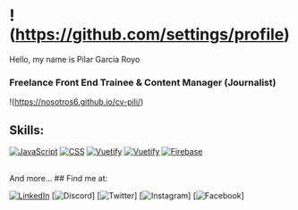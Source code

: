 # !(https://github.com/settings/profile) 
Hello, my name is Pilar García Royo
### Freelance Front End Trainee & Content Manager (Journalist)
!(https://nosotros6.github.io/cv-pili/)

## Skills:
[![JavaScript](https://img.shields.io/badge/JavaScript-F7DF1E?style=for-the-badge&logo=javascript&logoColor=white&labelColor=101010)]()
[![CSS](https://img.shields.io/badge/CSS-999999?style=for-the-badge&logo=css3&logoColor=white&labelColor=101010)]()
[![Vuetify](https://img.shields.io/badge/Vuetify-999999?style=for-the-badge&logo=vuetify&logoColor=white&labelColor=101010)]()
[![Vuetify](https://img.shields.io/badge/Bootstrap-999999?style=for-the-badge&logo=bootstrap&logoColor=white&labelColor=101010)]()
[![Firebase](https://img.shields.io/badge/Firebase-FFCA28?style=for-the-badge&logo=firebase&logoColor=white&labelColor=101010)]()

</br>
And more...
## Find me at:

[![LinkedIn](https://img.shields.io/badge/LinkedIn-Brais_Moure-0077B5?style=for-the-badge&logo=linkedin&logoColor=white&labelColor=101010)](https://www.linkedin.com/in/pilar-garc%C3%ADa-freelance-01312180/)
[![Discord](https://img.shields.io/badge/Discord-Challenge_chat_channel-5865F2?style=for-the-badge&logo=discord&logoColor=white&labelColor=101010)]
[![Twitter](https://img.shields.io/badge/Twitter-@piligarcia-1DA1F2?style=for-the-badge&logo=twitter&logoColor=white&labelColor=101010)]
[![Instagram](https://img.shields.io/badge/Instagram-@piligarcia-E4405F?style=for-the-badge&logo=instagram&logoColor=white&labelColor=101010)]
[![Facebook](https://img.shields.io/badge/Facebook-@piligarcia-1877F2?style=for-the-badge&logo=facebook&logoColor=white&labelColor=101010)]
